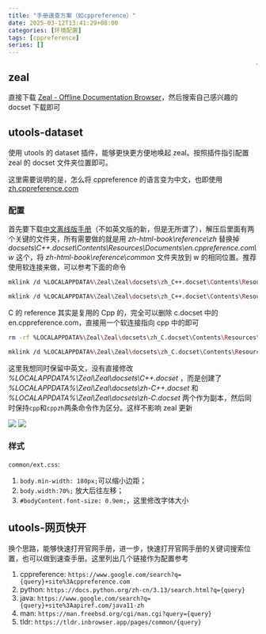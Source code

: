 ```yaml
---
title: "手册速查方案（如cppreference）"
date: 2025-03-12T13:41:29+08:00
categories: [环境配置]
tags: [cppreference]
series: []
---
```


[<img src="https://shuaikai-bucket0001.oss-cn-shanghai.aliyuncs.com/blog_imgimage-20250312141139881.png" style="float: right; zoom: 16%;"/>](https://zealdocs.org/)

## zeal

直接下载 [Zeal - Offline Documentation Browser](https://zealdocs.org/)，然后搜索自己感兴趣的 docset 下载即可

## utools-dataset

使用 utools 的 dataset 插件，能够更快更方便地唤起 zeal。按照插件指引配置 zeal 的 docset 文件夹位置即可。

这里需要说明的是，怎么将 cppreference 的语言变为中文，也即使用 [zh.cppreference.com](https://zh.cppreference.com)

### 配置

首先要下载[中文离线版手册](https://zh.cppreference.com/w/Cppreference:Archives)（不如英文版的新，但是无所谓了），解压后里面有两个关键的文件夹，所有需要做的就是用 _zh-html-book\reference\zh_ 替换掉 _docsets\C++.docset\Contents\Resources\Documents\en.cppreference.com\w_ 这个，将 _zh-html-book\reference\common_ 文件夹放到 w 的相同位置。推荐使用软连接来做，可以参考下面的命令

```bash
mklink /d %LOCALAPPDATA%\Zeal\Zeal\docsets\zh_C++.docset\Contents\Resources\Documents\en.cppreference.com\w %LOCALAPPDATA%\Zeal\Zeal\docsets\zh_C++.docset\zh-html-book\reference\zh

mklink /d %LOCALAPPDATA%\Zeal\Zeal\docsets\zh_C++.docset\Contents\Resources\Documents\en.cppreference.com\common %LOCALAPPDATA%\Zeal\Zeal\docsets\zh_C++.docset\zh-html-book\reference\common
```

C 的 reference 其实是复用的 Cpp 的，完全可以删除 c.docset 中的 en.cppreference.com，直接用一个软连接指向 cpp 中的即可

```bash
rm -rf %LOCALAPPDATA%\Zeal\Zeal\docsets\zh_C.docset\Contents\Resources\Documents\en.cppreference.com

mklink /d %LOCALAPPDATA%\Zeal\Zeal\docsets\zh_C.docset\Contents\Resources\Documents\en.cppreference.com %LOCALAPPDATA%\Zeal\Zeal\docsets\zh_C++.docset\Contents\Resources\Documents\en.cppreference.com
```

这里我想同时保留中英文，没有直接修改 _%LOCALAPPDATA%\Zeal\Zeal\docsets\C++.docset_ ，而是创建了 _%LOCALAPPDATA%\Zeal\Zeal\docsets\zh-C++.docset_ 和 _%LOCALAPPDATA%\Zeal\Zeal\docsets\zh-C.docset_ 两个作为副本，然后同时保持`cpp`和`cppzh`两条命令作为区分。这样不影响 zeal 更新

<div class="img-align">
    <img src="https://shuaikai-bucket0001.oss-cn-shanghai.aliyuncs.com/blog_imgblog_imgimage-20250312142314814.png">
    <img src="https://shuaikai-bucket0001.oss-cn-shanghai.aliyuncs.com/blog_imgblog_imgimage-20250312141915556.png">
</div>

### 样式

`common/ext.css`:

1. `body.min-width: 180px;`可以缩小边距；
2. `body.width:70%;` 放大后往左移；
3. `#bodyContent.font-size: 0.9em;`，这里修改字体大小

## utools-网页快开

换个思路，能够快速打开官网手册，进一步，快速打开官网手册的关键词搜索位置，也可以做到速查手册。这里列出几个链接作为配置参考

1. cppreference: `https://www.google.com/search?q={query}+site%3Acppreference.com`
2. python: `https://docs.python.org/zh-cn/3.13/search.html?q={query}`
3. java: `https://www.google.com/search?q={query}+site%3Aapiref.com/java11-zh`
4. man: `https://man.freebsd.org/cgi/man.cgi?query={query}`
5. tldr: `https://tldr.inbrowser.app/pages/common/{query}`
